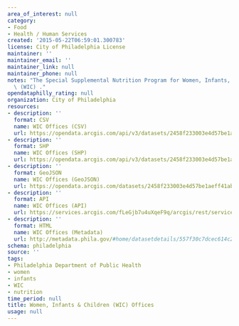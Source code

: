 ```yaml
---
area_of_interest: null
category: 
- Food
- Health / Human Services
created: '2015-05-22T06:59:01.300783'
license: City of Philadelphia License
maintainer: ''
maintainer_email: ''
maintainer_link: null
maintainer_phone: null
notes: "The Special Supplemental Nutrition Program for Women, Infants, and Children\
  \ (WIC) ."
opendataphilly_rating: null
organization: City of Philadelphia
resources:
- description: ''
  format: CSV
  name: WIC Offices (CSV)
  url: https://opendata.arcgis.com/api/v3/datasets/2458f233003e4d57be1aeff41abb0121_0/downloads/data?format=csv&spatialRefId=4326
- description: ''
  format: SHP
  name: WIC Offices (SHP)
  url: https://opendata.arcgis.com/api/v3/datasets/2458f233003e4d57be1aeff41abb0121_0/downloads/data?format=shp&spatialRefId=4326
- description: ''
  format: GeoJSON
  name: WIC Offices (GeoJSON)
  url: https://opendata.arcgis.com/datasets/2458f233003e4d57be1aeff41abb0121_0.geojson
- description: ''
  format: API
  name: WIC Offices (API)
  url: https://services.arcgis.com/fLeGjb7u4uXqeF9q/arcgis/rest/services/WIC_Offices/FeatureServer/0/query?outFields=*&where=1%3D1
- description: ''
  format: HTML
  name: WIC Offices (Metadata)
  url: http://metadata.phila.gov/#home/datasetdetails/557f30c7dcec614c29ce8b73/representationdetails/557f30e4c579ea311699bb50/
schema: philadelphia
source: ''
tags:
- Philadelphia Department of Public Health
- women
- infants
- WIC
- nutrition
time_period: null
title: Women, Infants & Children (WIC) Offices
usage: null
---
```

